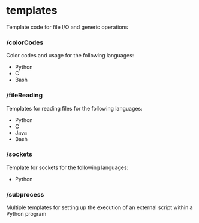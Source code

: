 # templates

Template code for file I/O and generic operations

### /colorCodes
Color codes and usage for the following languages:

* Python
* C
* Bash

### /fileReading
Templates for reading files for the following languages:

* Python
* C
* Java
* Bash

### /sockets
Template for sockets for the following languages:

* Python

### /subprocess
Multiple templates for setting up the execution of an external script within a Python program 
